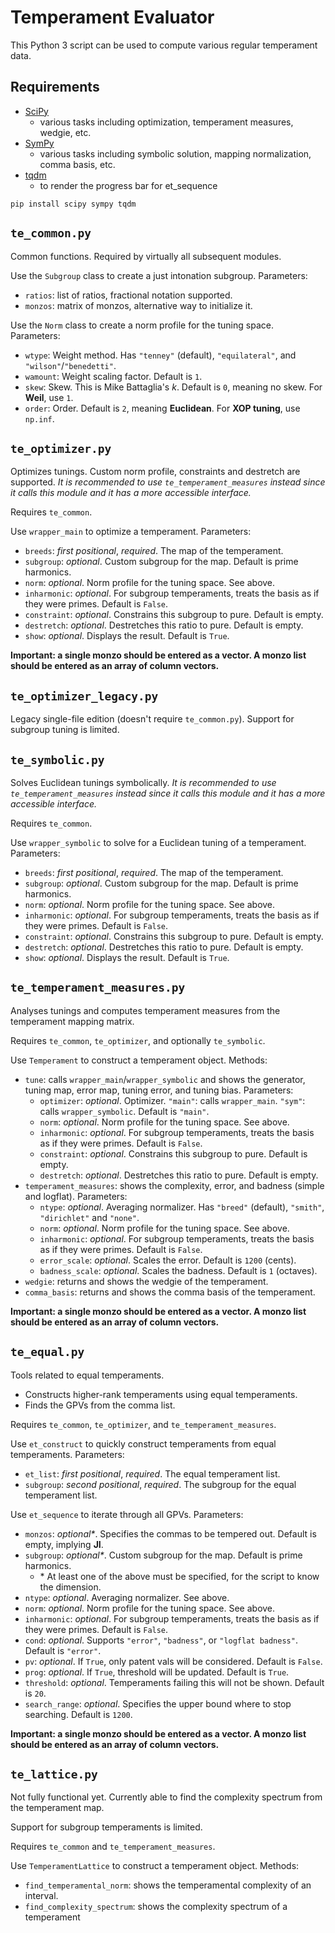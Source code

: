# Temperament Evaluator

This Python 3 script can be used to compute various regular temperament data.

## Requirements

- [SciPy](https://scipy.org/)
	- various tasks including optimization, temperament measures, wedgie, etc. 
- [SymPy](https://www.sympy.org/en/index.html)
	- various tasks including symbolic solution, mapping normalization, comma basis, etc. 
- [tqdm](https://tqdm.github.io/)
	- to render the progress bar for et_sequence

```
pip install scipy sympy tqdm
```

## `te_common.py`

Common functions. Required by virtually all subsequent modules. 

Use the `Subgroup` class to create a just intonation subgroup. Parameters: 
- `ratios`: list of ratios, fractional notation supported. 
- `monzos`: matrix of monzos, alternative way to initialize it. 

Use the `Norm` class to create a norm profile for the tuning space. Parameters: 
- `wtype`: Weight method. Has `"tenney"` (default), `"equilateral"`, and `"wilson"`/`"benedetti"`. 
- `wamount`: Weight scaling factor. Default is `1`. 
- `skew`: Skew. This is Mike Battaglia's *k*. Default is `0`, meaning no skew. For **Weil**, use `1`. 
- `order`: Order. Default is `2`, meaning **Euclidean**. For **XOP tuning**, use `np.inf`. 

## `te_optimizer.py`

Optimizes tunings. Custom norm profile, constraints and destretch are supported. *It is recommended to use `te_temperament_measures` instead since it calls this module and it has a more accessible interface.*

Requires `te_common`. 

Use `wrapper_main` to optimize a temperament. Parameters: 
- `breeds`: *first positional*, *required*. The map of the temperament. 
- `subgroup`: *optional*. Custom subgroup for the map. Default is prime harmonics. 
- `norm`: *optional*. Norm profile for the tuning space. See above. 
- `inharmonic`: *optional*. For subgroup temperaments, treats the basis as if they were primes. Default is `False`. 
- `constraint`: *optional*. Constrains this subgroup to pure. Default is empty. 
- `destretch`: *optional*. Destretches this ratio to pure. Default is empty. 
- `show`: *optional*. Displays the result. Default is `True`. 

**Important: a single monzo should be entered as a vector. A monzo list should be entered as an array of column vectors.** 

## `te_optimizer_legacy.py`

Legacy single-file edition (doesn't require `te_common.py`). Support for subgroup tuning is limited. 

## `te_symbolic.py`

Solves Euclidean tunings symbolically. *It is recommended to use `te_temperament_measures` instead since it calls this module and it has a more accessible interface.*

Requires `te_common`. 

Use `wrapper_symbolic` to solve for a Euclidean tuning of a temperament. Parameters: 
- `breeds`: *first positional*, *required*. The map of the temperament. 
- `subgroup`: *optional*. Custom subgroup for the map. Default is prime harmonics. 
- `norm`: *optional*. Norm profile for the tuning space. See above. 
- `inharmonic`: *optional*. For subgroup temperaments, treats the basis as if they were primes. Default is `False`. 
- `constraint`: *optional*. Constrains this subgroup to pure. Default is empty. 
- `destretch`: *optional*. Destretches this ratio to pure. Default is empty. 
- `show`: *optional*. Displays the result. Default is `True`. 

## `te_temperament_measures.py`

Analyses tunings and computes temperament measures from the temperament mapping matrix. 

Requires `te_common`, `te_optimizer`, and optionally `te_symbolic`. 

Use `Temperament` to construct a temperament object. Methods: 
- `tune`: calls `wrapper_main`/`wrapper_symbolic` and shows the generator, tuning map, error map, tuning error, and tuning bias. Parameters: 
	- `optimizer`: *optional*. Optimizer. `"main"`: calls `wrapper_main`. `"sym"`: calls `wrapper_symbolic`. Default is `"main"`. 
	- `norm`: *optional*. Norm profile for the tuning space. See above. 
	- `inharmonic`: *optional*. For subgroup temperaments, treats the basis as if they were primes. Default is `False`. 
	- `constraint`: *optional*. Constrains this subgroup to pure. Default is empty. 
	- `destretch`: *optional*. Destretches this ratio to pure. Default is empty. 
- `temperament_measures`: shows the complexity, error, and badness (simple and logflat). Parameters: 
	- `ntype`: *optional*. Averaging normalizer. Has `"breed"` (default), `"smith"`, `"dirichlet"` and `"none"`. 
	- `norm`: *optional*. Norm profile for the tuning space. See above. 
	- `inharmonic`: *optional*. For subgroup temperaments, treats the basis as if they were primes. Default is `False`. 
	- `error_scale`: *optional*. Scales the error. Default is `1200` (cents).
	- `badness_scale`: *optional*. Scales the badness. Default is `1` (octaves). 
- `wedgie`: returns and shows the wedgie of the temperament. 
- `comma_basis`: returns and shows the comma basis of the temperament. 

**Important: a single monzo should be entered as a vector. A monzo list should be entered as an array of column vectors.** 

## `te_equal.py`

Tools related to equal temperaments. 
- Constructs higher-rank temperaments using equal temperaments. 
- Finds the GPVs from the comma list. 

Requires `te_common`, `te_optimizer`, and `te_temperament_measures`. 

Use `et_construct` to quickly construct temperaments from equal temperaments. Parameters: 
- `et_list`: *first positional*, *required*. The equal temperament list. 
- `subgroup`: *second positional*, *required*. The subgroup for the equal temperament list. 

Use `et_sequence` to iterate through all GPVs. Parameters: 
- `monzos`: *optional\**. Specifies the commas to be tempered out. Default is empty, implying **JI**. 
- `subgroup`: *optional\**. Custom subgroup for the map. Default is prime harmonics. 
	- \* At least one of the above must be specified, for the script to know the dimension. 
- `ntype`: *optional*. Averaging normalizer. See above. 
- `norm`: *optional*. Norm profile for the tuning space. See above. 
- `inharmonic`: *optional*. For subgroup temperaments, treats the basis as if they were primes. Default is `False`. 
- `cond`: *optional*. Supports `"error"`, `"badness"`, or `"logflat badness"`. Default is `"error"`. 
- `pv`: *optional*. If `True`, only patent vals will be considered. Default is `False`. 
- `prog`: *optional*. If `True`, threshold will be updated. Default is `True`. 
- `threshold`: *optional*. Temperaments failing this will not be shown. Default is `20`. 
- `search_range`: *optional*. Specifies the upper bound where to stop searching. Default is `1200`. 

**Important: a single monzo should be entered as a vector. A monzo list should be entered as an array of column vectors.** 

## `te_lattice.py`

Not fully functional yet. Currently able to find the complexity spectrum from the temperament map. 

Support for subgroup temperaments is limited. 

Requires `te_common` and `te_temperament_measures`. 

Use `TemperamentLattice` to construct a temperament object. Methods: 
- `find_temperamental_norm`: shows the temperamental complexity of an interval. 
- `find_complexity_spectrum`: shows the complexity spectrum of a temperament
